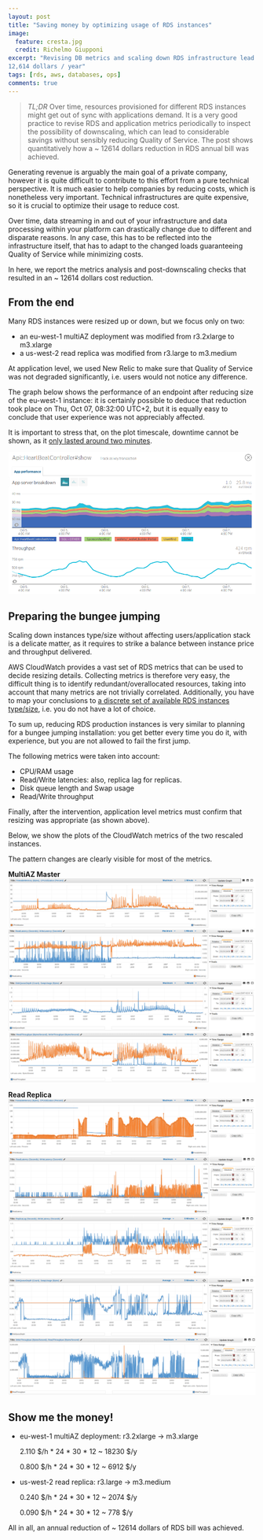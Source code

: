 ```yaml
---
layout: post
title: "Saving money by optimizing usage of RDS instances"
image:
  feature: cresta.jpg
  credit: Richelmo Giupponi
excerpt: "Revising DB metrics and scaling down RDS infrastructure lead to saving
12,614 dollars / year"
tags: [rds, aws, databases, ops]
comments: true
---
```


> *TL;DR* Over time, resources provisioned for different RDS instances might get
out of sync with applications demand. It is a very good practice to revise RDS and
application metrics periodically to inspect the possibility of downscaling,
which can lead to considerable savings without sensibly reducing Quality of
Service. The post shows quantitatively how a ~ 12614 dollars reduction in RDS
annual bill was achieved.

Generating revenue is arguably the main goal of a private company, however it is
quite difficult to contribute to this effort from a pure technical perspective.
It is much easier to help companies by reducing costs, which is nonetheless very
important. Technical infrastructures are quite expensive, so it is crucial to
optimize their usage to reduce cost.

Over time, data streaming in and out of your infrastructure and data processing 
within your platform can drastically change due to different and disparate
reasons. In any case, this has to be reflected into the infrastructure itself,
that has to adapt to the changed loads guaranteeing Quality of Service while
minimizing costs.

In here, we report the metrics analysis and post-downscaling checks that resulted in an
~ 12614 dollars cost reduction.

## From the end

Many RDS instances were resized up or down, but we focus only on two:

- an eu-west-1 multiAZ deployment was modified from r3.2xlarge to m3.xlarge
- a us-west-2 read replica was modified from r3.large to m3.medium

At application level, we used New Relic to make sure that Quality of Service 
was not degraded significantly, i.e. users would not notice any difference.

The graph below shows the performance of an endpoint after reducing
size of the eu-west-1 instance: it is certainly possible to deduce that 
reduction took place on Thu, Oct 07, 08:32:00 UTC+2, but it is equally easy to
conclude that user experience was not appreciably affected. 

It is important to stress
that, on the plot timescale, downtime cannot be shown, as it <a
href="http://giuppo.github.io/aws-rds-production-downtime/">only lasted around two
minutes</a>.

<img src="/images/elastico_new_relic.png">

## Preparing the bungee jumping

Scaling down instances type/size without affecting users/application stack is a
delicate matter, as it requires to strike a balance between instance price and
throughput delivered.

AWS CloudWatch provides a vast set of RDS metrics that can be used to decide
resizing details. Collecting metrics is therefore very easy, the difficult thing
is to identify redundant/overallocated resources, taking into account that many
metrics are not trivially correlated.  Additionally, you have to map your
conclusions to <a href="https://aws.amazon.com/rds/pricing/">a discrete set of
available RDS instances type/size</a>, i.e. you do not have a lot of choice.

To sum up, reducing RDS production instances is very similar to planning for a
bungee jumping installation: you get better every time you do it, with
experience, but you are not allowed to fail the first jump.

The following metrics were taken into account:

- CPU/RAM usage
- Read/Write latencies: also, replica lag for replicas.
- Disk queue length and Swap usage
- Read/Write throughput

Finally, after the intervention, application level metrics must confirm that
resizing was appropriate (as shown above).
 
Below, we show the plots of the CloudWatch metrics of the two rescaled
instances. 

The pattern changes are clearly visible for most of the metrics.

**MultiAZ Master**
<img src="/images/elastico_cpu.png">
<img src="/images/elastico_latency.png">
<img src="/images/elastico_disk.png">
<img src="/images/elastico_throughput.png">

**Read Replica**
<img src="/images/read_strike_cpu.png">
<img src="/images/read_strike_latency.png">
<img src="/images/read_strike_lag.png">
<img src="/images/read_strike_swap.png">
<img src="/images/read_strike_throughput.png">

## Show me the money!

- eu-west-1 multiAZ deployment: r3.2xlarge -> m3.xlarge 

  2.110 $/h * 24 * 30 * 12 ~ 18230 $/y 

  0.800 $/h * 24 * 30 * 12 ~ 6912  $/y

- us-west-2 read replica: r3.large -> m3.medium

  0.240 $/h * 24 * 30 * 12 ~ 2074 $/y

  0.090 $/h * 24 * 30 * 12 ~ 778  $/y

 All in all, an annual reduction of ~ 12614 dollars of RDS bill was achieved. 


